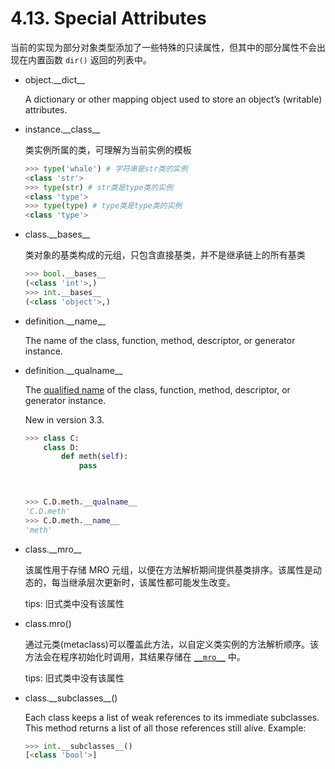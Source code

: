 # 4.13. Special Attributes

当前的实现为部分对象类型添加了一些特殊的只读属性，但其中的部分属性不会出现在内置函数 `dir()` 返回的列表中。

- object.\_\_dict\_\_

  A dictionary or other mapping object used to store an object’s (writable) attributes.

- instance.\_\_class\_\_

  类实例所属的类，可理解为当前实例的模板

  ```python
  >>> type('whale') # 字符串是str类的实例
  <class 'str'>
  >>> type(str) # str类是type类的实例
  <class 'type'>
  >>> type(type) # type类是type类的实例
  <class 'type'>
  ```

- class.\_\_bases\_\_

  类对象的基类构成的元组，只包含直接基类，并不是继承链上的所有基类

  ```python
  >>> bool.__bases__
  (<class 'int'>,)
  >>> int.__bases__
  (<class 'object'>,)
  ```

- definition.\_\_name\_\_

  The name of the class, function, method, descriptor, or generator instance.

- definition.\_\_qualname\_\_

  The [qualified name](https://docs.python.org/3.7/glossary.html#term-qualified-name) of the class, function, method, descriptor, or generator instance.

  New in version 3.3.

  ```python
  >>> class C:
      class D:
          def meth(self):
              pass
  
          
  
  >>> C.D.meth.__qualname__
  'C.D.meth'
  >>> C.D.meth.__name__
  'meth'
  ```

- class.\_\_mro\_\_

  该属性用于存储 MRO 元组，以便在方法解析期间提供基类排序。该属性是动态的，每当继承层次更新时，该属性都可能发生改变。

  tips: 旧式类中没有该属性

- class.mro()

  通过元类(metaclass)可以覆盖此方法，以自定义类实例的方法解析顺序。该方法会在程序初始化时调用，其结果存储在 [`__mro__`](https://docs.python.org/3.7/library/stdtypes.html#class.__mro__) 中。

  tips: 旧式类中没有该属性

- class.\_\_subclasses\_\_()

  Each class keeps a list of weak references to its immediate subclasses. This method returns a list of all those references still alive. Example:

  ```python
  >>> int.__subclasses__()
  [<class 'bool'>]
  ```

